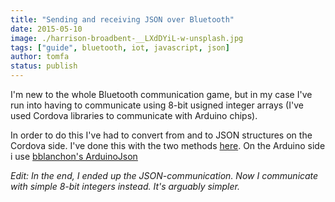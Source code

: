 ```yaml
---
title: "Sending and receiving JSON over Bluetooth"
date: 2015-05-10
image: ./harrison-broadbent-__LXdDYiL-w-unsplash.jpg
tags: ["guide", bluetooth, iot, javascript, json]
author: tomfa
status: publish
---
```


I'm new to the whole Bluetooth communication game, but in my case I've run into having to communicate using 8-bit usigned integer arrays (I've used Cordova libraries to communicate with Arduino chips). 

In order to do this I've had to convert from and to JSON structures on the Cordova side. I've done this with the two methods [here](https://gist.github.com/tomfa/706d10fed78c497731ac "Github Gist: Javascript-intarray"). On the Arduino side i use [bblanchon's ArduinoJson](https://github.com/bblanchon/ArduinoJson) 

_Edit: In the end, I ended up the JSON-communication. Now I communicate with simple 8-bit integers instead. It's arguably simpler._
